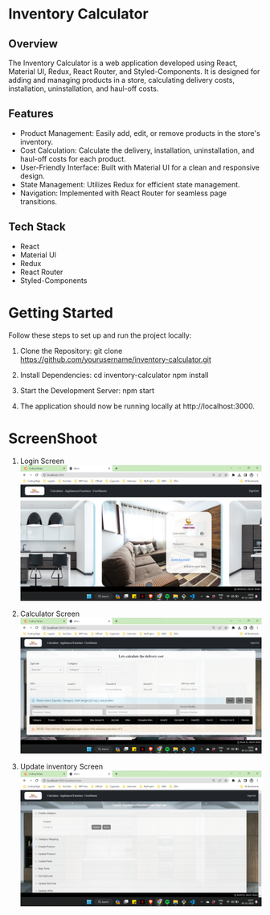 # Inventory Calculator

## Overview

The Inventory Calculator is a web application developed using React, Material UI, Redux, React Router, and Styled-Components. It is designed for adding and managing products in a store, calculating delivery costs, installation, uninstallation, and haul-off costs.

## Features
- Product Management: Easily add, edit, or remove products in the store's inventory.
- Cost Calculation: Calculate the delivery, installation, uninstallation, and haul-off costs for each product.
- User-Friendly Interface: Built with Material UI for a clean and responsive design.
- State Management: Utilizes Redux for efficient state management.
- Navigation: Implemented with React Router for seamless page transitions.

## Tech Stack
- React
- Material UI
- Redux
- React Router
- Styled-Components

# Getting Started
Follow these steps to set up and run the project locally:

1. Clone the Repository:
    git clone https://github.com/yourusername/inventory-calculator.git

2. Install Dependencies:
    cd inventory-calculator
    npm install

3. Start the Development Server:
    npm start

4. The application should now be running locally at http://localhost:3000.

# ScreenShoot

1. Login Screen
![Alt text](image.png)

2. Calculator Screen
![Alt text](image-1.png)

3. Update inventory Screen
![Alt text](image-2.png)

